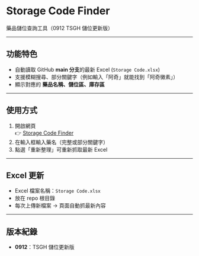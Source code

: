 # Storage Code Finder

藥品儲位查詢工具（0912 TSGH 儲位更新版）

---

## 功能特色
- 自動讀取 GitHub **main 分支**的最新 Excel (`Storage Code.xlsx`)  
- 支援模糊搜尋、部分關鍵字（例如輸入「阿奇」就能找到「阿奇黴素」）  
- 顯示對應的 **藥品名稱、儲位區、庫存區**  

---

## 使用方式
1. 開啟網頁  
   👉 [Storage Code Finder](https://almightyhao.github.io/Storage-Code-Finding/)
2. 在輸入框輸入藥名（完整或部分關鍵字）  
3. 點選「重新整理」可重新抓取最新 Excel  

---

## Excel 更新
- Excel 檔案名稱：`Storage Code.xlsx`
- 放在 repo 根目錄
- 每次上傳新檔案 → 頁面自動抓最新內容

---

## 版本紀錄
- **0912**：TSGH 儲位更新版  
